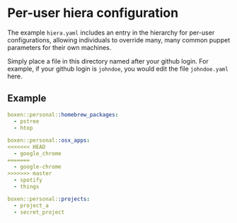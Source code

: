 # Per-user hiera configuration

The example `hiera.yaml` includes an entry in the hierarchy for
per-user configurations, allowing individuals to override many, many
common puppet parameters for their own machines.

Simply place a file in this directory named after your github
login. For example, if your github login is `johndoe`, you would edit
the file `johndoe.yaml` here.

## Example

```yaml
boxen::personal::homebrew_packages:
  - pstree
  - htop

boxen::personal::osx_apps:
<<<<<<< HEAD
  - google_chrome
=======
  - google-chrome
>>>>>>> master
  - spotify
  - things

boxen::personal::projects:
  - project_a
  - secret_project
```
